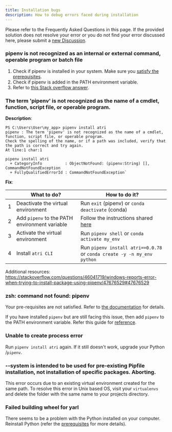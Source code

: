 ```yaml
---
title: Installation bugs
description: How to debug errors faced during installation
---
```


Please refer to the Frequently Asked Questions in this page. If the provided solution does not resolve your error or you do not find your error discussed here, please submit a [new Discussion](https://github.com/Atri-Labs/atrilabs-engine/discussions/categories/help-installation-start).

### pipenv is not recognized as an internal or external command, operable program or batch file

1. Check if pipenv is installed in your system. Make sure you [satisfy the prerequisites](getting-started/installation/install_prereqs).  
2. Check if pipenv is added in the PATH environment variable.
3. Refer to [this Stack overflow answer](https://stackoverflow.com/a/47676529).

### The term 'pipenv' is not recognized as the name of a cmdlet, function, script file, or operable program.

**Description**:

```
PS C:\Users\User\my_app> pipenv install atri
pipenv : The term 'pipenv' is not recognized as the name of a cmdlet, function, script file, or operable program.
Check the spelling of the name, or if a path was included, verify that the path is correct and try again.
At line:1 char:1

pipenv install atri
  + CategoryInfo          : ObjectNotFound: (pipenv:String) [], CommandNotFoundException
  + FullyQualifiedErrorId : CommandNotFoundException`
```

**Fix**:

| | What to do? | How to do it?|
| --- | --- | --- |
| 1 | Deactivate the virtual environment |  Run `exit` (pipenv) or `conda deactivate` (conda) |
| 2 | Add `pipenv` to the PATH environment variable | Follow the instructions shared [here](https://github.com/Atri-Labs/atrilabs-engine/discussions/586) |
| 3 | Activate the virtual environment | Run `pipenv shell` or `conda activate my_env` | 
| 4 | Install `atri CLI` | Run `pipenv install atri==0.0.78` or `conda create -y -n my_env python` |

Additional resources: https://stackoverflow.com/questions/46041719/windows-reports-error-when-trying-to-install-package-using-pipenv/47676529#47676529

### zsh: command not found: pipenv 

Your pre-requisites are not satisfied. Refer to [the documentation](https://docs.atrilabs.com/getting-started/installation/install_prereqs) for details. 

If you have installed `pipenv` but are still facing this issue, then add `pipenv` to the PATH environment variable. Refer this guide for [reference](https://datatofish.com/add-python-to-windows-path/). 

### Unable to create process error

Run `pipenv install atri` again. If it still doesn't work, upgrade your Python /`pipenv`.

### --system is intended to be used for pre-existing Pipfile installation, not installation of specific packages. Aborting.

This error occurs due to an existing virtual environment created for the same path. To resolve this error in Unix based OS, visit your `virtualenvs` and delete the folder with the same name to your projects directory.

### Failed building wheel for yarl

There seems to be a problem with the Python installed on your computer. Reinstall Python (refer the [prerequisites](getting-started/installation/install_prereqs) for more details).